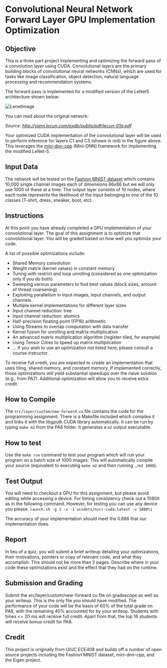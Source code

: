 
# Convolutional Neural Network Forward Layer GPU Implementation Optimization

## Objective

This is a three part project implementing and optimizing the forward pass of a convolution layer using CUDA. Convolutional layers are the primary building blocks of convolutional neural networks (CNNs), which are used for tasks like image classification, object detection, natural language processing and recommendation systems. 

The forward pass is implemented for a modified version of the LeNet5 architecture shown below:

![LenetImage](https://lh5.googleusercontent.com/84RlneM7JSDYDirUr_ceplL4G3-Peyq5dkLJTe2f-3Bj9KuWZjsH2A9Qq5PO5BRLrVfWGPnI3eQu8RkTPgyeUf9ZOWY9JbptVJy9LceAyHRn-O0kbzprx88yb82a5dnCR7EDP7n0)

You can read about the original network:

*Source: http://yann.lecun.com/exdb/publis/pdf/lecun-01a.pdf*

Your optimized CUDA implementation of the convolutional layer will be used to perform inference for layers C1 and C3 (shown in red) in the figure above. This leverages the [mini-dnn-cpp](https://github.com/iamhankai/mini-dnn-cpp) (Mini-DNN) framework for implementing the modified LeNet-5.

## Input Data

The network will be tested on the [Fashion MNIST dataset](https://github.com/zalandoresearch/fashion-mnist) which contains 10,000 single channel images each of dimensions 86x86 but we will only use 1000 of these at a time. The output layer consists of 10 nodes, where each node represents the likelihood of the input belonging to one of the 10 classes (T-shirt, dress, sneaker, boot, etc).

## Instructions

At this point you have already completed a GPU implementation of your convolutional layer. The goal of this assignment is to optimize that convolutional layer. You will be graded based on how well you optimize your code.

A list of possible optimizations include:
* Shared Memory convolution
* Weight matrix (kernel values) in constant memory
* Tuning with restrict and loop unrolling (considered as one optimization only if you do both)
* Sweeping various parameters to find best values (block sizes, amount of thread coarsening)
* Exploiting parallelism in input images, input channels, and output channels.
* Multiple kernel implementations for different layer sizes
* Input channel reduction: tree
* Input channel reduction: atomics
* Half-precision floating point (FP16) arithmetic
* Using Streams to overlap computation with data transfer
* Kernel fusion for unrolling and matrix-multiplication
* An advanced matrix multiplication algorithm (register-tiled, for example)
* Using Tensor Cores to speed up matrix multiplication
* ...
If you wish to use an optimization not listed here, please consult a course instructor.

To receive full credit, you are expected to create an implementation that uses tiling, shared memory, and constant memory. If implemented correctly, those optimizations will yield substantial speedups over the naive solution (e.g., from PA7). Additional optimization will allow you to receive extra credit. 

## How to Compile

The `src/layer/custom/new-forward.cu` file contains the code for the programming assignment. There is a Makefile included which compiles it and links it with the libgputk CUDA library automatically. It can be run by typing `make m2` from the PA8 folder. It generates a `m2` output executable.

## How to test

Use the `make run` command to test your program which will run your program on a batch size of 1000 images. This will automatically compile your source (equivalent to executing `make m2` and then running `./m2 1000`).

## Test Output 

You will need to checkout a GPU for this assignment, but please avoid editing while accessing a device. For timing consistency check out a 1080ti as in the following command. However, for testing you can use any device you please. 
`launch.sh -g 1 -s -i ucsdets/nvcr-cuda:latest -v 1080ti`

The accuracy of your implementation should meet the 0.886 that our implementation does.

## Report

In lieu of a quiz, you will submit a brief writeup detailing your optimizations, their motivations, pointers or copy of relevant code, and what they accomplish. This should not be more than 2 pages. Describe where in your code these optimizations exist and the effect that they had on the runtime. 

## Submission and Grading

Submit the src/layer/custom/new-forward.cu file on gradescope as well as your writeup. This is the only file you should have modified. The performance of your code will be the basis of 60% of the total grade on PA8, with the remaining 40% accounted for by your writeup. Students with times <= 20 ms will receive full credit. Apart from that, the top 16 students will receive bonus credit for PA8.

## Credit

This project is originally from UIUC ECE408 and builds off a number of open source projects including the Fashion MNIST dataset, mini-dnn-cpp, and the Eigen project.
